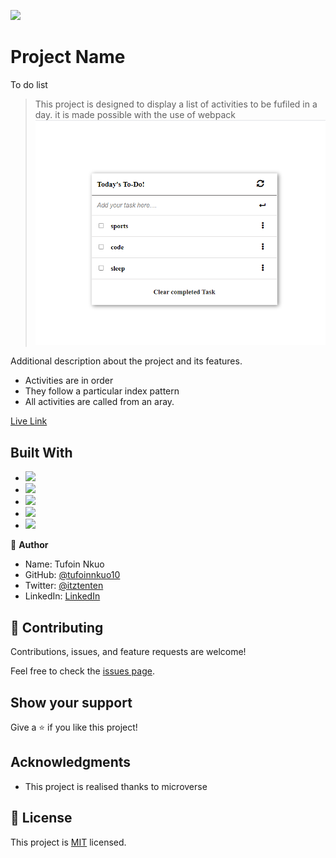 ![](https://img.shields.io/badge/Microverse-blueviolet)

# Project Name

To do list

> This project is designed to display a list of activities to be fufiled in a day. it is made possible with the use of webpack
> ![screenshot](./image/todo.png)

Additional description about the project and its features.

- Activities are in order
- They follow a particular index pattern
- All activities are called from an aray.

[Live Link](https://tufoinnkuo10.github.io/TODO/)

## Built With

- ![](https://img.shields.io/badge/Github-blueviolet)
- ![](https://img.shields.io/badge/Javascript-blue)
- ![](https://img.shields.io/badge/HTML-purple) 
- ![](https://img.shields.io/badge/CSS-blue)
- ![](https://img.shields.io/badge/WEBPACK-violet)



👤 **Author**
- Name: Tufoin Nkuo
- GitHub: [@tufoinnkuo10](https://github.com/tufoinnkuo10)
- Twitter: [@itztenten](https://twitter.com/itztenten)
- LinkedIn: [LinkedIn](https://www.linkedin.com/in/tufoin-nkuo-3b272320b)

## 🤝 Contributing



Contributions, issues, and feature requests are welcome!

Feel free to check the [issues page](../../issues/).

## Show your support

Give a ⭐️ if you like this project!

## Acknowledgments

- This project is realised thanks to microverse

## 📝 License

This project is [MIT](./LICENSE.md) licensed.
